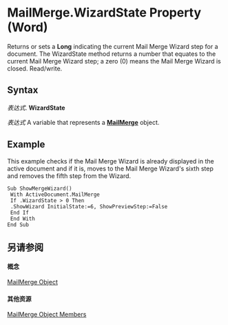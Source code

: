 
# MailMerge.WizardState Property (Word)

Returns or sets a  **Long** indicating the current Mail Merge Wizard step for a document. The WizardState method returns a number that equates to the current Mail Merge Wizard step; a zero (0) means the Mail Merge Wizard is closed. Read/write.


## Syntax

 _表达式_. **WizardState**

 _表达式_ A variable that represents a **[MailMerge](b228c4d6-9ca7-8795-12f6-d32e62844a83.md)** object.


## Example

This example checks if the Mail Merge Wizard is already displayed in the active document and if it is, moves to the Mail Merge Wizard's sixth step and removes the fifth step from the Wizard.


```
Sub ShowMergeWizard() 
 With ActiveDocument.MailMerge 
 If .WizardState > 0 Then 
 .ShowWizard InitialState:=6, ShowPreviewStep:=False 
 End If 
 End With 
End Sub
```


## 另请参阅


#### 概念


[MailMerge Object](b228c4d6-9ca7-8795-12f6-d32e62844a83.md)
#### 其他资源


[MailMerge Object Members](http://msdn.microsoft.com/library/b4db0f00-0f03-4162-7312-b3aa417bea03%28Office.15%29.aspx)